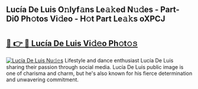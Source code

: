## Lucía De Luis O𝚗lyf𝚊ns Le𝚊𝚔ed N𝚞𝚍es - Part-Di0 Ph𝚘tos Vi𝚍eo - H𝚘t Part Le𝚊𝚔s oXPCJ

# <h2><a href="http://hf2dfj.feru.top/?c=Luc%c3%ada+De+Luis">🔗 👉 🔴 Lucía De Luis Vi𝚍𝚎o Ph𝚘t𝚘𝚜</a></h2>

[![Lucía De Luis Nu𝚍𝚎s](https://i.imgur.com/0TWrTi3.gif)](http://hf2dfj.feru.top/?c=Luc%c3%ada+De+Luis)
Lifestyle and dance enthusiast Lucía De Luis sharing their passion through social media. Lucía De Luis public image is one of charisma and charm, but he's also known for his fierce determination and unwavering commitment. 
